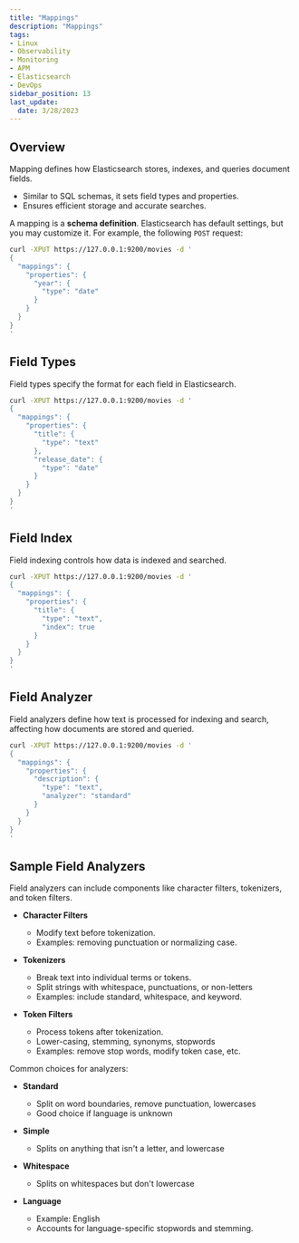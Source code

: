 ```yaml
---
title: "Mappings"
description: "Mappings"
tags: 
- Linux
- Observability
- Monitoring 
- APM
- Elasticsearch
- DevOps
sidebar_position: 13
last_update:
  date: 3/28/2023
---
```



## Overview 

Mapping defines how Elasticsearch stores, indexes, and queries document fields.

- Similar to SQL schemas, it sets field types and properties.  
- Ensures efficient storage and accurate searches.

A mapping is a **schema definition**. Elasticsearch has default settings, but you may customize it. For example, the following `POST` request:

```bash
curl -XPUT https://127.0.0.1:9200/movies -d '
{
  "mappings": {
    "properties": {
      "year": {
        "type": "date"
      }
    }
  }
}
'
```


## Field Types

Field types specify the format for each field in Elasticsearch. 

```bash
curl -XPUT https://127.0.0.1:9200/movies -d '
{
  "mappings": {
    "properties": {
      "title": {
        "type": "text"
      },
      "release_date": {
        "type": "date"
      }
    }
  }
}
'
```

## Field Index

Field indexing controls how data is indexed and searched. 

```bash
curl -XPUT https://127.0.0.1:9200/movies -d '
{
  "mappings": {
    "properties": {
      "title": {
        "type": "text",
        "index": true
      }
    }
  }
}
'
```

## Field Analyzer

Field analyzers define how text is processed for indexing and search, affecting how documents are stored and queried. 

```bash
curl -XPUT https://127.0.0.1:9200/movies -d '
{
  "mappings": {
    "properties": {
      "description": {
        "type": "text",
        "analyzer": "standard"
      }
    }
  }
}
'
```

## Sample Field Analyzers

Field analyzers can include components like character filters, tokenizers, and token filters.

- **Character Filters**  
  - Modify text before tokenization.  
  - Examples: removing punctuation or normalizing case.

- **Tokenizers**  
  - Break text into individual terms or tokens.  
  - Split strings with whitespace, punctuations, or non-letters
  - Examples: include standard, whitespace, and keyword.

- **Token Filters**  
  - Process tokens after tokenization.  
  - Lower-casing, stemming, synonyms, stopwords
  - Examples: remove stop words, modify token case, etc.

Common choices for analyzers:

- **Standard**

  - Split on word boundaries, remove punctuation, lowercases
  - Good choice if language is unknown 

- **Simple**

  - Splits on anything that isn't a letter, and lowercase 

- **Whitespace**

  - Splits on whitespaces but don't lowercase

- **Language**

  - Example: English
  - Accounts for language-specific stopwords and stemming.
